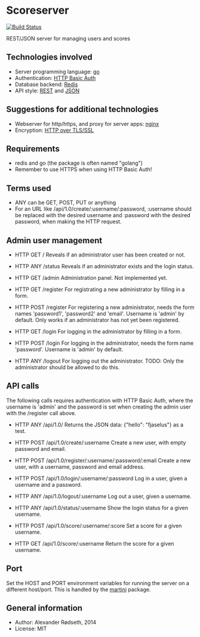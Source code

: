 Scoreserver
===========

[![Build Status](https://travis-ci.org/xyproto/scoreserver.svg?branch=master)](https://travis-ci.org/xyproto/scoreserver)

REST/JSON server for managing users and scores


Technologies involved
---------------------

* Server programming language: [go](https://golang.org)
* Authentication: [HTTP Basic Auth](https://en.wikipedia.org/wiki/Basic_access_authentication)
* Database backend: [Redis](http://redis.io/)
* API style: [REST](https://en.wikipedia.org/wiki/Representational_state_transfer) and [JSON](http://en.wikipedia.org/wiki/JSON)


Suggestions for additional technologies 
---------------------------------------

* Webserver for http/https, and proxy for server apps: [nginx](https://nginx.org)
* Encryption: [HTTP over TLS/SSL](http://en.wikipedia.org/wiki/HTTP_Secure)


Requirements
------------

* redis and go (the package is often named "golang")
* Remember to use HTTPS when using HTTP Basic Auth!


Terms used
----------

* ANY can be GET, POST, PUT or anything
* For an URL like /api/1.0/create/:username/:password, :username should be replaced with the desired username and :password with the desired password, when making the HTTP request.


Admin user management
---------------------

* HTTP GET /
  Reveals if an administrator user has been created or not.

* HTTP ANY /status
  Reveals if an administrator exists and the login status.

* HTTP GET /admin
  Administration panel. Not implemented yet.

* HTTP GET /register
  For registrating a new administrator by filling in a form.

* HTTP POST /register
  For registering a new administrator, needs the form names 'password1', 'password2' and 'email'.
  Username is 'admin' by default.
  Only works if an administrator has not yet been registered.

* HTTP GET /login
  For logging in the administrator by filling in a form.

* HTTP POST /login
  For logging in the administrator, needs the form name 'password'.
  Username is 'admin' by default.

* HTTP ANY /logout
  For logging out the administrator.
  TODO: Only the administrator should be allowed to do this.


API calls
---------

The following calls requires authentication with HTTP Basic Auth, where the username is 'admin' and the password is set when creating the admin user with the /register call above.

* HTTP ANY /api/1.0/
  Returns the JSON data: {"hello": "fjaselus"} as a test.

* HTTP POST /api/1.0/create/:username
  Create a new user, with empty password and email.

* HTTP POST /api/1.0/register/:username/:password/:email
  Create a new user, with a username, password and email address.

* HTTP POST /api/1.0/login/:username/:password
  Log in a user, given a username and a password.

* HTTP ANY /api/1.0/logout/:username
  Log out a user, given a username.

* HTTP ANY /api/1.0/status/:username
  Show the login status for a given username.

* HTTP POST /api/1.0/score/:username/:score
  Set a score for a given username.

* HTTP GET /api/1.0/score/:username
  Return the score for a given username.


Port
----

Set the HOST and PORT environment variables for running the server on a different host/port. This is handled by the [martini](http://martini.codegangsta.io) package.


General information
-------------------

* Author: Alexander Rødseth, 2014
* License: MIT
